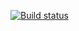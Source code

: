 [![Build status](https://ci.appveyor.com/api/projects/status/v5adg2ulpfm7v8wy?svg=true)](https://ci.appveyor.com/project/TemaKoli/patterns2)